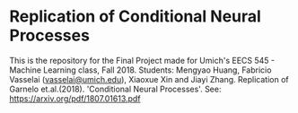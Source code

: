 # Replication of Conditional Neural Processes
This is the repository for the Final Project made for Umich's EECS 545 - Machine Learning class, Fall 2018.
Students: Mengyao Huang, Fabricio Vasselai (vasselai@umich.edu), Xiaoxue Xin and Jiayi Zhang.
Replication of Garnelo et.al.(2018). 'Conditional Neural Processes'. See: https://arxiv.org/pdf/1807.01613.pdf
